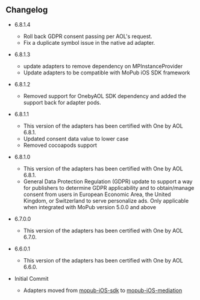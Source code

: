 ## Changelog
* 6.8.1.4
    * Roll back GDPR consent passing per AOL's request.
    * Fix a duplicate symbol issue in the native ad adapter.
    
* 6.8.1.3
    * update adapters to remove dependency on MPInstanceProvider
    * Update adapters to be compatible with MoPub iOS SDK framework

* 6.8.1.2
  * Removed support for OnebyAOL SDK dependency and added the support back for adapter pods.

* 6.8.1.1
  * This version of the adapters has been certified with One by AOL 6.8.1.
  * Updated consent data value to lower case
  * Removed cocoapods support
    
* 6.8.1.0
   * This version of the adapters has been certified with One by AOL 6.8.1.
   * General Data Protection Regulation (GDPR) update to support a way for publishers to determine GDPR applicability and to obtain/manage consent from users in European Economic Area, the United Kingdom, or Switzerland to serve personalize ads. Only applicable when integrated with MoPub version 5.0.0 and above

 * 6.7.0.0
    * This version of the adapters has been certified with One by AOL 6.7.0.

  * 6.6.0.1
    * This version of the adapters has been certified with One by AOL 6.6.0.

  * Initial Commit
  	* Adapters moved from [mopub-iOS-sdk](https://github.com/mopub/mopub-ios-sdk) to [mopub-iOS-mediation](https://github.com/mopub/mopub-iOS-mediation/)
